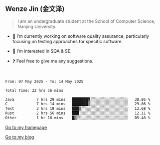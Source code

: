 ## Wenze Jin (金文泽)

> I am an undergraduate student at the School of Computer Science, Nanjing University.

- 🔭 I’m currently working on software quality assurance, particularly focusing on testing approaches for specific software.
  
- 🌱 I’m interested in SQA & SE.
  
- ❓ Feel free to give me any suggestions.  

<br>  

<!--START_SECTION:waka-->

```txt
From: 07 May 2025 - To: 14 May 2025

Total Time: 22 hrs 56 mins

Java          7 hrs 29 mins   ███████▓░░░░░░░░░░░░░░░░░   30.86 %
C             7 hrs 14 mins   ███████▒░░░░░░░░░░░░░░░░░   29.86 %
Text          3 hrs 19 mins   ███▒░░░░░░░░░░░░░░░░░░░░░   13.68 %
Rust          2 hrs 56 mins   ███░░░░░░░░░░░░░░░░░░░░░░   12.11 %
Other         1 hr 18 mins    █▒░░░░░░░░░░░░░░░░░░░░░░░   05.40 %
```

<!--END_SECTION:waka-->

[Go to my homepage](https://wenzejin.github.io)

[Go to my blog](https://wenzejin.notion.site/Wenze-Jin-s-Blog-1635e9fa7b6d80b3adcedfacc74aa717?pvs=4)
